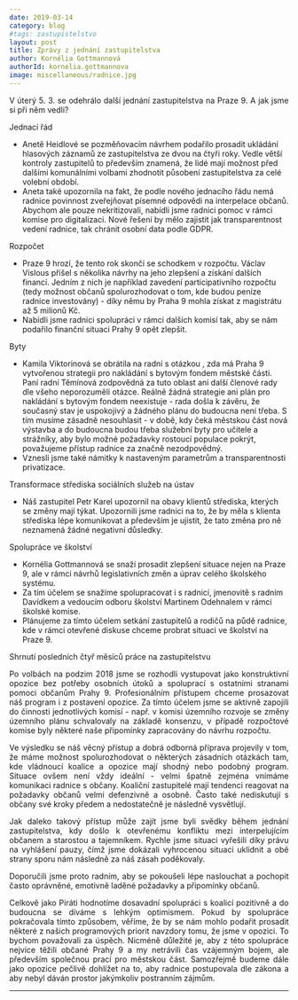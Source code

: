 ```yaml
---
date: 2019-03-14
category: blog
#tags: zastupistelstvo
layout: post
title: Zprávy z jednání zastupitelstva
author: Kornélia Gottmannová
authorId: kornelia.gottmannova
image: miscellaneous/radnice.jpg
---
```


<p style='text-align: justify;'>
V úterý 5. 3. se odehrálo další jednání zastupitelstva na Praze 9. A jak jsme si při něm vedli? 

<div style='text-wieght: bold'>Jednací řád</div>

<ul class="dashed">
<li>Anetě Heidlové se pozměňovacím návrhem podařilo prosadit ukládání hlasových záznamů ze zastupitelstva ze dvou na čtyři roky. Vedle větší kontroly zastupitelů to především znamená, že lidé mají možnost před dalšími komunálními volbami zhodnotit působení zastupitelstva za celé volební období.</li>
<li>Aneta také upozornila na fakt, že podle nového jednacího řádu nemá radnice povinnost zveřejňovat písemné odpovědi na interpelace občanů. Abychom ale pouze nekritizovali, nabídli jsme radnici pomoc v rámci komise pro digitalizaci. Nové řešení by mělo zajistit jak transparentnost vedení radnice, tak chránit osobní data podle GDPR.</li>
</ul>

<div style='text-wieght: bold'>Rozpočet</div>

<ul class="dashed">
<li>Praze 9 hrozí, že tento rok skončí se schodkem v rozpočtu. Václav Vislous přišel s několika návrhy na jeho zlepšení a získání dalších financí. Jedním z nich je například zavedení participativního rozpočtu (tedy možnost občanů spolurozhodovat o tom, kde budou peníze radnice investovány) - díky němu by Praha 9 mohla získat z magistrátu až 5 milionů Kč.</li>
<li>Nabídli jsme radnici spolupráci v rámci dalších komisí tak, aby se nám podařilo finanční situaci Prahy 9 opět zlepšit.</li>
</ul>

<div style='text-wieght: bold'>Byty</div>

<ul class="dashed">
<li>Kamila Viktorinová se obrátila na radní s otázkou , zda má Praha 9 vytvořenou strategii pro nakládání s bytovým fondem městské části. Paní radní Těmínová zodpovědná za tuto oblast ani další členové rady dle všeho neporozuměli otázce. Reálně žádná strategie ani plán pro nakládání s bytovým fondem neexistuje - rada došla k závěru, že současný stav je uspokojivý a žádného plánu do budoucna není třeba. S tím musíme zásadně nesouhlasit - v době, kdy čeká městskou část nová výstavba a do budoucna budou třeba služební byty pro učitele a strážníky, aby bylo možné požadavky rostoucí populace pokrýt, považujeme přístup radnice za značně nezodpovědný.</li>
<li>Vznesli jsme také námitky k nastaveným parametrům a transparentnosti privatizace.</li>
</ul>

<div style='text-wieght: bold'>Transformace střediska sociálních služeb na ústav</div>

<ul class="dashed">
<li>Náš zastupitel Petr Karel upozornil na obavy klientů střediska, kterých se změny mají týkat. Upozornili jsme radnici na to, že by měla s klienta střediska lépe komunikovat a především je ujistit, že tato změna pro ně neznamená žádné negativní důsledky.</li>
</ul>

<div style='text-wieght: bold'>Spolupráce ve školství</div>

<ul class="dashed">
<li>Kornélia Gottmannová se snaží prosadit zlepšení situace nejen na Praze 9, ale v rámci návrhů legislativních změn a úprav celého školského systému.</li>
<li>Za tím účelem se snažíme spolupracovat i s radnicí, jmenovitě s radním Davídkem a vedoucím odboru školství Martinem Odehnalem v rámci školské komise.</li>
<li>Plánujeme za tímto účelem setkání zastupitelů a rodičů na půdě radnice, kde v rámci otevřené diskuse chceme probrat situaci ve školství na Praze 9.</li>
</ul>

<div style='text-wieght: bold'>Shrnutí posledních čtyř měsíců práce na zastupitelstvu</div>

</p><p style='text-align: justify;'>
Po volbách na podzim 2018 jsme se rozhodli vystupovat jako konstruktivní opozice bez potřeby osobních útoků a spoluprací s ostatními stranami pomoci občanům Prahy 9. Profesionálním přístupem chceme prosazovat náš program i z postavení opozice. Za tímto účelem jsme se aktivně zapojili do činnosti jednotlivých komisí - např. v komisi územního rozvoje se změny územního plánu schvalovaly na základě konsenzu, v případě rozpočtové komise byly některé naše připomínky zapracovány do návrhu rozpočtu.

</p><p style='text-align: justify;'>
Ve výsledku se náš věcný přístup a dobrá odborná příprava projevily v tom, že máme možnost spolurozhodovat o některých zásadních otázkách tam, kde vládnoucí koalice a opozice mají shodný nebo podobný program. Situace ovšem není vždy ideální - velmi špatně zejména vnímáme komunikaci radnice s občany. Koaliční zastupitelé mají tendenci reagovat na požadavky občanů velmi defenzivně a osobně. Často také nediskutují s občany své kroky předem a nedostatečně je následně vysvětlují.

</p><p style='text-align: justify;'>
Jak daleko takový přístup  může zajít jsme byli svědky během jednání zastupitelstva, kdy došlo k otevřenému konfliktu mezi interpelujícím občanem a starostou a tajemníkem. Rychle jsme situaci vyřešili díky právu na vyhlášení pauzy, čímž jsme dokázali vyhrocenou situaci uklidnit a obě strany sporu nám následně za náš zásah poděkovaly.

</p><p style='text-align: justify;'>
Doporučili jsme proto radním, aby se pokoušeli lépe naslouchat a pochopit často oprávněné, emotivně laděné požadavky a připomínky občanů. 

</p><p style='text-align: justify;'>
Celkově jako Piráti hodnotíme dosavadní spolupráci s koalicí pozitivně a do budoucna se díváme s lehkým optimismem. Pokud by spolupráce pokračovala tímto způsobem, věříme, že by se nám mohlo podařit prosadit některé z našich programových priorit navzdory tomu, že jsme v opozici. To bychom považovali za úspěch. Nicméně důležité je, aby z této spolupráce nejvíce těžili občané Prahy 9 a my netrávili čas vzájemným bojem, ale především společnou prací pro městskou část. Samozřejmě budeme dále jako opozice pečlivě dohlížet na to, aby radnice postupovala dle zákona a aby nebyl dáván prostor jakýmkoliv postranním zájmům.

</p>

---
